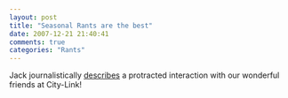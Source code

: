 ```yaml
---
layout: post
title: "Seasonal Rants are the best"
date: 2007-12-21 21:40:41
comments: true
categories: "Rants"
---
```


Jack journalistically [describes](http://submitresponse.co.uk/weblog/2007/12/21/city-link/) a protracted interaction with our wonderful friends at City-Link!
